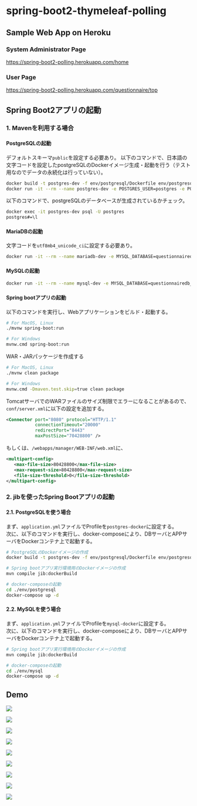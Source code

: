 # spring-boot2-thymeleaf-polling

## Sample Web App on Heroku
### System Administrator Page
https://spring-boot2-polling.herokuapp.com/home

### User Page
https://spring-boot2-polling.herokuapp.com/questionnaire/top

## Spring Boot2アプリの起動
### 1. Mavenを利用する場合
#### PostgreSQLの起動
デフォルトスキーマ`public`を設定する必要あり。
以下のコマンドで、日本語の文字コードを設定したpostgreSQLのDockerイメージ生成・起動を行う（テスト用なのでデータの永続化は行っていない）。
```bash
docker build -t postgres-dev -f env/postgresql/Dockerfile env/postgresql/
docker run -it --rm --name postgres-dev -e POSTGRES_USER=postgres -e POSTGRES_PASSWORD=password -e POSTGRES_DB=questionnairedb -p 5433:5432 -d postgres-dev
```

以下のコマンドで、postgreSQLのデータベースが生成されているかチェック。
```bash
docker exec -it postgres-dev psql -U postgres
postgres#=\l
```

#### MariaDBの起動
文字コードを`utf8mb4_unicode_ci`に設定する必要あり。
```bash
docker run -it --rm --name mariadb-dev -e MYSQL_DATABASE=questionnairedb_test -e MYSQL_ROOT_PASSWORD=password -p 3307:3306 -d mariadb:10.3.10 --character-set-server=utf8mb4 --collation-server=utf8mb4_unicode_ci
```

#### MySQLの起動
```bash
docker run -it --rm --name mysql-dev -e MYSQL_DATABASE=questionnairedb_test -e MYSQL_ROOT_PASSWORD=password -p 3307:3306 -d mysql:8.0.15 --character-set-server=utf8mb4 --collation-server=utf8mb4_unicode_ci
```

#### Spring bootアプリの起動
以下のコマンドを実行し、Webアプリケーションをビルド・起動する。
```bash
# For MacOS, Linux
./mvnw spring-boot:run

# For Windows
mvnw.cmd spring-boot:run
```

WAR・JARパッケージを作成する
```bash
# For MacOS, Linux
./mvnw clean package

# For Windows
mvnw.cmd -Dmaven.test.skip=true clean package
```

TomcatサーバでのWARファイルのサイズ制限でエラーになることがあるので、`conf/server.xml`に以下の設定を追加する。
```xml
<Connector port="8080" protocol="HTTP/1.1"
           connectionTimeout="20000"
           redirectPort="8443"
           maxPostSize="70428800" />
```

もしくは、`/webapps/manager/WEB-INF/web.xml`に、
```xml
<multipart-config>
   <max-file-size>80428800</max-file-size>
   <max-request-size>80428800</max-request-size>
   <file-size-threshold>0</file-size-threshold>
</multipart-config>
```

### 2. jibを使ったSpring Bootアプリの起動

#### 2.1. PostgreSQLを使う場合
まず、`application.yml`ファイルでProfileを`postgres-docker`に設定する。  
次に、以下のコマンドを実行し、docker-composeにより、DBサーバとAPPサーバをDockerコンテナ上で起動する。

```bash
# PostgreSQLのDockerイメージの作成
docker build -t postgres-dev -f env/postgresql/Dockerfile env/postgresql/

# Spring bootアプリ実行環境用のDockerイメージの作成
mvn compile jib:dockerBuild

# docker-composeの起動
cd ./env/postgresql
docker-compose up -d
```

#### 2.2. MySQLを使う場合
まず、`application.yml`ファイルでProfileを`mysql-docker`に設定する。  
次に、以下のコマンドを実行し、docker-composeにより、DBサーバとAPPサーバをDockerコンテナ上で起動する。

```bash
# Spring bootアプリ実行環境用のDockerイメージの作成
mvn compile jib:dockerBuild

# docker-composeの起動
cd ./env/mysql
docker-compose up -d
```

## Demo
![](img/toppage.png)

![](img/questionnaireNew1.png)

![](img/questionnaireNew2.png)

![](img/questionnaireEdit.png)

![](img/usertop.png)

![](img/userform.png)

![](img/finish.png)

![](img/chart1.png)

![](img/chart2.png)
